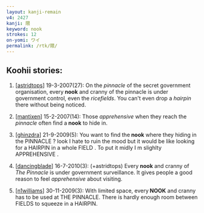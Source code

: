 ```yaml
---
layout: kanji-remain
v4: 2427
kanji: 隈
keyword: nook
strokes: 12
on-yomi: ワイ
permalink: /rtk/隈/
---
```


## Koohii stories: 

1) [<a href="http://kanji.koohii.com/profile/astridtops">astridtops</a>] 19-3-2007(27): On the <em>pinnacle</em> of the secret government organisation, every<strong> nook</strong> and cranny of the pinnacle is under government control, even the <em>ricefields</em>. You can&#039;t even drop a <em>hairpin</em> there without being noticed.

2) [<a href="http://kanji.koohii.com/profile/mantixen">mantixen</a>] 15-2-2007(14): Those <em>apprehensive</em> when they reach the <em>pinnacle</em> often find a<strong> nook</strong> to hide in.

3) [<a href="http://kanji.koohii.com/profile/ghinzdra">ghinzdra</a>] 21-9-2009(5): You want to find the<strong> nook</strong> where they hiding in the PINNACLE ? look I hate to ruin the mood but it would be like looking for a HAIRPIN in a whole FIELD . To put it midly I m slighlty APPREHENSIVE .

4) [<a href="http://kanji.koohii.com/profile/dancingblade">dancingblade</a>] 16-7-2010(3): (+astridtops) Every<strong> nook</strong> and cranny of <em>The Pinnacle</em> is under government surveillance. It gives people a good reason to feel <em>apprehensive</em> about visiting.

5) [<a href="http://kanji.koohii.com/profile/n1williams">n1williams</a>] 30-11-2009(3): With limited space, every<strong> NOOK</strong> and cranny has to be used at THE PINNACLE. There is hardly enough room between FIELDS to squeeze in a HAIRPIN.

